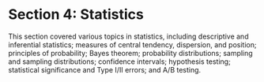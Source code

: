 # Section 4: Statistics
This section covered various topics in statistics, including descriptive and inferential statistics; measures of central tendency, dispersion, and position; principles of probability; Bayes theorem; probability distributions; sampling and sampling distributions; confidence intervals; hypothesis testing; statistical significance and Type I/II errors; and A/B testing.

